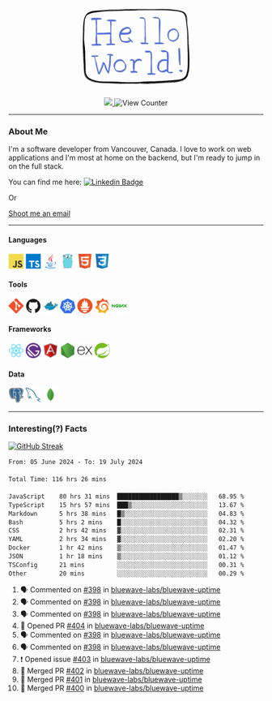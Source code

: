 <div align="center">
    <img src="./img/hello_world.webp" height="200px" width="">
    <div>
        <a href="https://www.linkedin.com/in/ajhollid">
            <img src="https://img.shields.io/badge/LinkedIn-blue"/>
        </a>
        <img src="https://komarev.com/ghpvc/?username=ajhollid&color=yellow" alt="View Counter">
    </div>
</div>

---

### About Me

I'm a software developer from Vancouver, Canada. I love to work on web applications and I'm most at home on the backend, but I'm ready to jump in on the full stack.

You can find me here: [![Linkedin Badge](https://img.shields.io/badge/-ajhollid-blue?style=flat&logo=Linkedin&logoColor=white)](https://www.linkedin.com/in/ajhollid)

Or

[Shoot me an email](mailto:ajhollid@gmail.com)

---

#### Languages

<div>
    <img src="./img/devicons/javascript-original.svg" width=30 height=30 alt="JavaScript">
    <img src="/img/devicons/typescript-original.svg" width=30 height=30 alt="TypeScript">
    <img src="./img/devicons/java-original.svg" width=30 height=30 alt="Java">
    <img src="./img/devicons/go-original.svg" width=30 height=30 alt="Golang">
    <img src="./img/devicons/html5-original.svg" width=30 height=30 alt="HTML 5">
    <img src="./img/devicons/css3-original.svg" width=30 height=30 alt="CSS 3">
</div>

#### Tools

<div>
    <img src="./img/devicons/git-original.svg" width=30 height=30 alt="Git">
    <img src="./img/devicons/github-original.svg" width=30 height=30 alt="Github">
    <img src="./img/devicons/docker-original.svg" width=30 
    height=30 alt="Docker">
    <img src="./img/devicons/kubernetes-original.svg" width=30 height=30 alt="K8">
    <img src="./img/devicons/prometheus-original.svg" width=30 height=30 alt="Prometheus">
    <img src="./img/devicons/grafana-original.svg" width=30 height=30 alt="Grafana">
    <img src="./img/devicons/nginx-original.svg" width=30 height=30 alt="Nginx">
</div>

#### Frameworks

<div>
    <img src="./img/devicons/react-original.svg" width=30 height=30 alt="React">
    <img src="./img/devicons/gatsby-original.svg" width=30 height=30 alt="Gatsby">
    <img src="./img/devicons/angularjs-original.svg" width=30 height=30 alt="AngularJS">
    <img src="./img/devicons/nodejs-original.svg" width=30 height=30 alt="NodeJS">
    <img src="./img/devicons/express-original.svg" width=30 height=30 alt="Express">
    <img src="./img/devicons/spring-original.svg" width=30 height=30 alt="Spring">
</div>

#### Data

<div>
    <img src="./img/devicons/postgresql-original.svg" width=30 height=30 alt="Postgresql">
    <img src="./img/devicons/mysql-original.svg" width=30 height=30 alt="Mysql">
    <img src="./img/devicons/mongodb-original.svg" width=30 height=30 alt="MongoDB">
</div>

---

### Interesting(?) Facts

[![GitHub Streak](http://github-readme-streak-stats.herokuapp.com?user=ajhollid)](https://git.io/streak-stats)

 <!--START_SECTION:waka-->

```txt
From: 05 June 2024 - To: 19 July 2024

Total Time: 116 hrs 26 mins

JavaScript    80 hrs 31 mins  █████████████████▒░░░░░░░   68.95 %
TypeScript    15 hrs 57 mins  ███▒░░░░░░░░░░░░░░░░░░░░░   13.67 %
Markdown      5 hrs 38 mins   █▒░░░░░░░░░░░░░░░░░░░░░░░   04.83 %
Bash          5 hrs 2 mins    █░░░░░░░░░░░░░░░░░░░░░░░░   04.32 %
CSS           2 hrs 42 mins   ▓░░░░░░░░░░░░░░░░░░░░░░░░   02.31 %
YAML          2 hrs 34 mins   ▓░░░░░░░░░░░░░░░░░░░░░░░░   02.20 %
Docker        1 hr 42 mins    ▒░░░░░░░░░░░░░░░░░░░░░░░░   01.47 %
JSON          1 hr 18 mins    ▒░░░░░░░░░░░░░░░░░░░░░░░░   01.12 %
TSConfig      21 mins         ░░░░░░░░░░░░░░░░░░░░░░░░░   00.31 %
Other         20 mins         ░░░░░░░░░░░░░░░░░░░░░░░░░   00.29 %
```

<!--END_SECTION:waka-->


<!--START_SECTION:activity-->
1. 🗣 Commented on [#398](https://github.com/bluewave-labs/bluewave-uptime/issues/398#issuecomment-2241770211) in [bluewave-labs/bluewave-uptime](https://github.com/bluewave-labs/bluewave-uptime)
2. 🗣 Commented on [#398](https://github.com/bluewave-labs/bluewave-uptime/issues/398#issuecomment-2241746721) in [bluewave-labs/bluewave-uptime](https://github.com/bluewave-labs/bluewave-uptime)
3. 🗣 Commented on [#398](https://github.com/bluewave-labs/bluewave-uptime/issues/398#issuecomment-2241739100) in [bluewave-labs/bluewave-uptime](https://github.com/bluewave-labs/bluewave-uptime)
4. 💪 Opened PR [#404](https://github.com/bluewave-labs/bluewave-uptime/pull/404) in [bluewave-labs/bluewave-uptime](https://github.com/bluewave-labs/bluewave-uptime)
5. 🗣 Commented on [#398](https://github.com/bluewave-labs/bluewave-uptime/issues/398#issuecomment-2241699144) in [bluewave-labs/bluewave-uptime](https://github.com/bluewave-labs/bluewave-uptime)
6. 🗣 Commented on [#398](https://github.com/bluewave-labs/bluewave-uptime/issues/398#issuecomment-2241694286) in [bluewave-labs/bluewave-uptime](https://github.com/bluewave-labs/bluewave-uptime)
7. ❗ Opened issue [#403](https://github.com/bluewave-labs/bluewave-uptime/issues/403) in [bluewave-labs/bluewave-uptime](https://github.com/bluewave-labs/bluewave-uptime)
8. 🎉 Merged PR [#402](https://github.com/bluewave-labs/bluewave-uptime/pull/402) in [bluewave-labs/bluewave-uptime](https://github.com/bluewave-labs/bluewave-uptime)
9. 🎉 Merged PR [#401](https://github.com/bluewave-labs/bluewave-uptime/pull/401) in [bluewave-labs/bluewave-uptime](https://github.com/bluewave-labs/bluewave-uptime)
10. 🎉 Merged PR [#400](https://github.com/bluewave-labs/bluewave-uptime/pull/400) in [bluewave-labs/bluewave-uptime](https://github.com/bluewave-labs/bluewave-uptime)
<!--END_SECTION:activity-->
